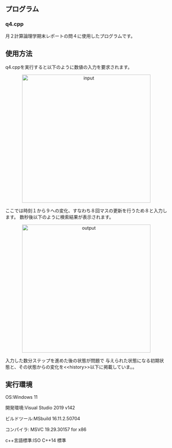 ## プログラム
### q4.cpp
月２計算論理学期末レポートの問４に使用したプログラムです。
## 使用方法
q4.cppを実行すると以下のように数値の入力を要求されます。

<p align="center">
  <img src="https://github.com/zenon-paul/Computational_Logic_final_report/issues/1#issue-2810769651" alt="input" width="400px">
</p>


ここでは時刻１から９への変化、すなわち８回マスの更新を行うため８と入力します。
数秒後以下のように検索結果が表示されます。

<p align="center">
  <img src="https://github.com/zenon-paul/Computational_Logic_final_report/issues/2#issue-2810769888" alt="output" width="400px">
</p>


入力した数分ステップを進めた後の状態が問題で
与えられた状態になる初期状態と、その状態からの変化を\<\<history\>\>以下に掲載していま。。

## 実行環境
OS:Windows 11

開発環境:Visual Studio 2019 v142

ビルドツール:MSbuild 16.11.2.50704

コンパイラ: MSVC 19.29.30157 for x86

c++言語標準:ISO C++14 標準
